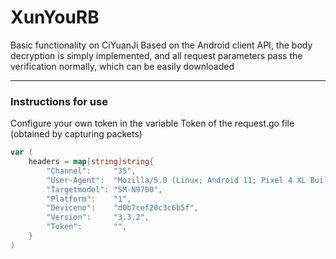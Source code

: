 # XunYouRB
Basic functionality on CiYuanJi
Based on the Android client API, the body decryption is simply implemented, and all request parameters pass the verification normally, which can be easily downloaded

------------


### Instructions for use
Configure your own token in the variable Token of the request.go file (obtained by capturing packets)
```go
var (
	headers = map[string]string{
		"Channel":     "35",
		"User-Agent":  "Mozilla/5.0 (Linux; Android 11; Pixel 4 XL Build/RP1A.200720.009; wv) AppleWebKit/537.36 (KHTML, like Gecko) Version/4.0 Chrome/92.0.4515.115 Mobile Safari/537.36",
		"Targetmodel": "SM-N9700",
		"Platform":    "1",
		"Deviceno":    "d0b7cef20c3c6b5f",
		"Version":     "3.3.2",
		"Token":       "",
	}
)
```
